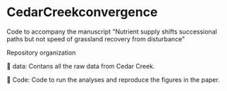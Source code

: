 # CedarCreekconvergence
Code to accompany the manuscript "Nutrient supply shifts successional paths but not speed of grassland recovery from disturbance"

Repository organization

📁 data: Contans all the raw data from Cedar Creek. 
       

📁 Code: Code to run the analyses and reproduce the figures in the paper. 

